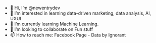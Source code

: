 - 👋 Hi, I’m @newentrydev
- 👀 I’m interested in learning data-driven marketing, data analysis, AI, UXUI
- 🌱 I’m currently learning Machine Learning.
- 💞️ I’m looking to collaborate on Fun stuff
- 📫 How to reach me: 
      Facebook Page - Data by Ignorant

<!---
newentrydev/newentrydev is a ✨ special ✨ repository because its `README.md` (this file) appears on your GitHub profile.
You can click the Preview link to take a look at your changes.
--->
